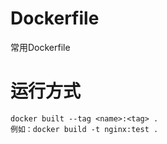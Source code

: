 # Dockerfile
常用Dockerfile

# 运行方式
```
docker built --tag <name>:<tag> .
例如：docker build -t nginx:test .
```

